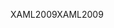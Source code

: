 <span data-ttu-id="e4029-101">XAML2009</span><span class="sxs-lookup"><span data-stu-id="e4029-101">XAML2009</span></span>